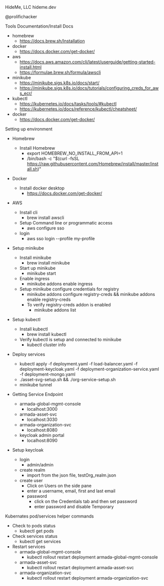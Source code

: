 HideMe, LLC
hideme.dev

@prolifichacker

Tools Documentation/Install Docs
* homebrew
    * https://docs.brew.sh/Installation
* docker
    * https://docs.docker.com/get-docker/
* aws
    * https://docs.aws.amazon.com/cli/latest/userguide/getting-started-install.html
    * https://formulae.brew.sh/formula/awscli
* minikube
    * https://minikube.sigs.k8s.io/docs/start/
    - https://minikube.sigs.k8s.io/docs/tutorials/configuring_creds_for_aws_ecr/
* kubectl
    * https://kubernetes.io/docs/tasks/tools/#kubectl
    * https://kubernetes.io/docs/reference/kubectl/cheatsheet/
* docker
    * https://docs.docker.com/get-docker/

Setting up environment 

* Homebrew
    * Install Homebrew
        * export HOMEBREW_NO_INSTALL_FROM_API=1
        * /bin/bash -c "$(curl -fsSL https://raw.githubusercontent.com/Homebrew/install/master/install.sh)"

* Docker
    * Install docker desktop
        * https://docs.docker.com/get-docker/

* AWS
    * Install cli
        * brew install awscli
    * Setup Command line or programmatic access
        * aws configure sso
    * login
        * aws sso login --profile my-profile

* Setup minikube
    * Install minikube
        * brew install minikube 
    * Start up minikube
        * minikube start
    * Enable ingress
        * minikube addons enable ingress
    * Setup minikube configure credentials for registry
        * minikube addons configure registry-creds && minikube addons enable registry-creds
        * To verify registry-creds addon is enabled 
            * minikube addons list

* Setup kubectl
    * Install kubectl
        * brew install kubectl
    * Verify kubectl is setup and connected to minikube 
        * kubectl cluster info

* Deploy services
    * kubectl apply -f deployment.yaml -f load-balancer.yaml -f deployment-keycloak.yaml -f deployment-organization-service.yaml -f deployment-mongo.yaml 
    * ./asset-svg-setup.sh && ./org-service-setup.sh
    * minikube tunnel

* Getting Service Endpoint
    * armada-global-mgmt-console
        * localhost:3000    
    * armada-asset-svc
        * localhost:3030
    * armada-organization-svc
        * localhost:8080
    * keycloak admin portal
        * localhost:8090

* Setup keycloak
    * login
        * admin/admin
    * create realm
        * import from the json file, testOrg_realm.json
    * create user
        * Click on Users on the side pane
        * enter a username, email, first and last email
        * password
            * click on the Credentials tab and then set password
            * enter password and disable Temporary

Kubernates pod/services helper commands 

* Check to pods status
    * kubectl get pods
* Check services status
    * kubectl get services
* Restart services
    * armada-global-mgmt-console
        * kubectl rollout restart deployment armada-global-mgmt-console
    * armada-asset-svc
        * kubectl rollout restart deployment armada-asset-svc
    * armada-organization-svc
        * kubectl rollout restart deployment armada-organization-svc

